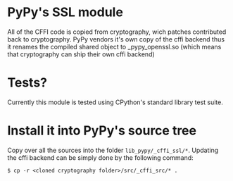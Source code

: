 # PyPy's SSL module

All of the CFFI code is copied from cryptography, wich patches contributed
back to cryptography. PyPy vendors it's own copy of the cffi backend thus
it renames the compiled shared object to _pypy_openssl.so (which means
that cryptography can ship their own cffi backend)

# Tests?

Currently this module is tested using CPython's standard library test suite.

# Install it into PyPy's source tree

Copy over all the sources into the folder `lib_pypy/_cffi_ssl/*`. Updating the cffi backend can be simply done by the following command:

    $ cp -r <cloned cryptography folder>/src/_cffi_src/* .
